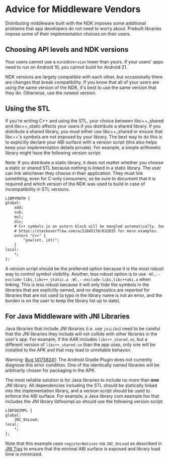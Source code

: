 # Advice for Middleware Vendors

Distributing middleware built with the NDK imposes some additional problems that
app developers do not need to worry about. Prebuilt libraries impose some of
their implementation choices on their users.

## Choosing API levels and NDK versions

Your users cannot use a `minSdkVersion` lower than yours. If your users' apps
need to run on Android 16, you cannot build for Android 21.

NDK versions are largely compatible with each other, but occasionally there are
changes that break compatibility. If you know that all of your users are using
the same version of the NDK, it's best to use the same version that they do.
Otherwise, use the newest version.

## Using the STL

If you're writing C++ and using the STL, your choice between libc++_shared and
libc++_static affects your users if you distribute a shared library. If you
distribute a shared library, you must either use libc++_shared or ensure that
libc++'s symbols are not exposed by your library. The best way to do this is to
explicitly declare your ABI surface with a version script (this also helps keep
your implementation details private). For example, a simple arithmetic library
might have the following version script:

Note: If you distribute a static library, it does not matter whether you choose
a static or shared STL because nothing is linked in a static library. The user
can link whichever they choose in their application. They must link *something*,
even for C-only consumers, so be sure to document that it is required and which
version of the NDK was used to build in case of incompatibility in STL versions.

```txt
LIBMYMATH {
global:
    add;
    sub;
    mul;
    div;
    # C++ symbols in an extern block will be mangled automatically. See
    # https://stackoverflow.com/a/21845178/632035 for more examples.
    extern "C++" {
        "pow(int, int)";
    }
local:
    *;
};
```

A version script should be the preferred option because it is the most robust
way to control symbol visibility. Another, less robust option is to use
`-Wl,--exclude-libs,libc++_static.a -Wl,--exclude-libs,libc++abi.a` when
linking. This is less robust because it will only hide the symbols in the
libraries that are explicitly named, and no diagnostics are reported for
libraries that are not used (a typo in the library name is not an error, and the
burden is on the user to keep the library list up to date).

## For Java Middleware with JNI Libraries

Java libraries that include JNI libraries (i.e. use `jniLibs`) need to be
careful that the JNI libraries they include will not collide with other
libraries in the user's app. For example, if the AAR includes
`libc++_shared.so`, but a different version of `libc++_shared.so` than the app
uses, only one will be installed to the APK and that may lead to unreliable
behavior.

Warning: [Bug 141758241]: The Android Gradle Plugin does not currently diagnose
this error condition. One of the identically named libraries will be arbitrarily
chosen for packaging in the APK.

[Bug 141758241]: https://issuetracker.google.com/141758241

The most reliable solution is for Java libraries to include no more than **one**
JNI library. All dependencies including the STL should be statically linked into
the implementation library, and a version script should be used to enforce the
ABI surface. For example, a Java library com.example.foo that includes the JNI
library libfooimpl.so should use the following version script:

```txt
LIBFOOIMPL {
global:
    JNI_OnLoad;
local:
    *;
};
```

Note that this example uses `registerNatives` via `JNI_OnLoad` as described in
[JNI Tips] to ensure that the minimal ABI surface is exposed and library load
time is minimized.

[JNI Tips]: https://developer.android.com/training/articles/perf-jni#native-libraries
